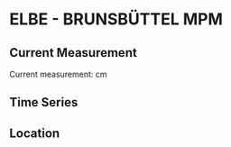 # ELBE - BRUNSBÜTTEL MPM

## Current Measurement

Current measurement: <Value topic="rivers/pegel-online/ELBE/BRUNSBÜTTEL MPM/measurementValue"/> cm

## Time Series

<TimeSeries topic="rivers/pegel-online/ELBE/BRUNSBÜTTEL MPM/measurementValue" period="week" />

## Location

<WorldMap>
  <Marker lat="53.887806802082785" lon="9.148744899065207" labelTopic="rivers/pegel-online/ELBE/BRUNSBÜTTEL MPM" />
</WorldMap>
